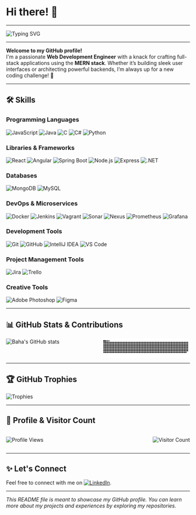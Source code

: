 # Hi there! 👋

---

![Typing SVG](https://readme-typing-svg.herokuapp.com?color=FF5733&lines=Web+Dev+Engineer+%F0%9F%92%BB;MERN+Stack+Enthusiast+%F0%9F%8E%AF;Always+Learning+New+Things+%F0%9F%A4%93)

---

**Welcome to my GitHub profile!**  
I'm a passionate **Web Development Engineer** with a knack for crafting full-stack applications using the **MERN stack**. Whether it’s building sleek user interfaces or architecting powerful backends, I’m always up for a new coding challenge! 🚀

---

## 🛠️ Skills

### **Programming Languages**  
![JavaScript](https://img.shields.io/badge/JavaScript-ES6+-yellow?style=for-the-badge&logo=javascript) 
![Java](https://img.shields.io/badge/Java-8-orange?style=for-the-badge&logo=java) 
![C](https://img.shields.io/badge/C-Programming-blue?style=for-the-badge&logo=c) 
![C#](https://img.shields.io/badge/C%23-Framework-purple?style=for-the-badge&logo=c-sharp) 
![Python](https://img.shields.io/badge/Python-3.8-green?style=for-the-badge&logo=python)

### **Libraries & Frameworks**  
![React](https://img.shields.io/badge/React-Hooks-blue?style=for-the-badge&logo=react) 
![Angular](https://img.shields.io/badge/Angular-9.0-red?style=for-the-badge&logo=angular) 
![Spring Boot](https://img.shields.io/badge/Spring-Boot-green?style=for-the-badge&logo=springboot) 
![Node.js](https://img.shields.io/badge/Node.js-JS-orange?style=for-the-badge&logo=node.js) 
![Express](https://img.shields.io/badge/Express-Node_Framework-lightgrey?style=for-the-badge&logo=express) 
![.NET](https://img.shields.io/badge/.Net_Framework-C%23-purple?style=for-the-badge&logo=dot-net)

### **Databases**  
![MongoDB](https://img.shields.io/badge/MongoDB-NoSQL-green?style=for-the-badge&logo=mongodb) 
![MySQL](https://img.shields.io/badge/MySQL-RDBMS-blue?style=for-the-badge&logo=mysql)

### **DevOps & Microservices**  
![Docker](https://img.shields.io/badge/Docker-20.10-blue?style=for-the-badge&logo=docker) 
![Jenkins](https://img.shields.io/badge/Jenkins-CI%2FCD-orange?style=for-the-badge&logo=jenkins) 
![Vagrant](https://img.shields.io/badge/Vagrant-VM_Automation-blue?style=for-the-badge&logo=vagrant) 
![Sonar](https://img.shields.io/badge/Sonar-Quality-gold?style=for-the-badge&logo=sonarqube) 
![Nexus](https://img.shields.io/badge/Nexus-Repository_Management-yellowgreen?style=for-the-badge&logo=sonatype-nexus) 
![Prometheus](https://img.shields.io/badge/Prometheus-Monitoring-red?style=for-the-badge&logo=prometheus) 
![Grafana](https://img.shields.io/badge/Grafana-Dashboard-orange?style=for-the-badge&logo=grafana)

### **Development Tools**  
![Git](https://img.shields.io/badge/Git-Fully_Version_Control-green?style=for-the-badge&logo=git) 
![GitHub](https://img.shields.io/badge/GitHub-Hosting-blue?style=for-the-badge&logo=github) 
![IntelliJ IDEA](https://img.shields.io/badge/IntelliJ_IDEA-JetBrains-black?style=for-the-badge&logo=intellijidea) 
![VS Code](https://img.shields.io/badge/VS%20Code-Microsoft-blue?style=for-the-badge&logo=visual-studio-code)

### **Project Management Tools**  
![Jira](https://img.shields.io/badge/Jira-Atlassian-blue?style=for-the-badge&logo=jira) 
![Trello](https://img.shields.io/badge/Trello-Project_Management-lightblue?style=for-the-badge&logo=trello)

### **Creative Tools**  
![Adobe Photoshop](https://img.shields.io/badge/Adobe_Photoshop-Image_Editing-blue?style=for-the-badge&logo=adobe-photoshop) 
![Figma](https://img.shields.io/badge/Figma-Design-orange?style=for-the-badge&logo=figma)

---

## 📊 GitHub Stats & Contributions

<div style="display: flex; justify-content: space-between;">
    <img src="https://github-readme-stats.vercel.app/api?username=BahaEddinDridi&show_icons=true&theme=radical" alt="Baha's GitHub stats" style="width: 48%;"/>
    <img src="https://github.com/BahaEddinDridi/BahaEddinDridi/blob/main/dist/snake.svg" alt="GitHub Contribution Snake" style="width: 48%;"/>
</div>

---

## 🏆 GitHub Trophies

![Trophies](https://github-profile-trophy.vercel.app/?username=BahaEddinDridi&theme=dracula)

---

## 👀 Profile & Visitor Count

<div style="display: flex; align-items: center; justify-content: space-between;">

  ![Profile Views](https://komarev.com/ghpvc/?username=BahaEddinDridi)
  
  ![Visitor Count](https://count.getloli.com/get/@BahaEddinDridi?theme=rule34)

</div>

---

## ✨ Let's Connect

Feel free to connect with me on [![LinkedIn](https://img.shields.io/badge/LinkedIn-Baha%20Dridi-blue?style=for-the-badge&logo=linkedin)](https://www.linkedin.com/in/baha-eddine-dridi-88b039203).

---

*This README file is meant to showcase my GitHub profile. You can learn more about my projects and experiences by exploring my repositories.*
